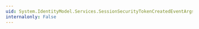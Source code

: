 ```yaml
---
uid: System.IdentityModel.Services.SessionSecurityTokenCreatedEventArgs
internalonly: False
---
```


